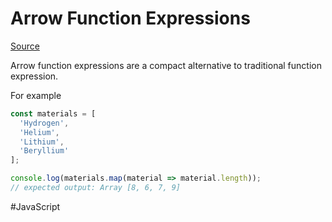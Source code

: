 # Arrow Function Expressions

[Source](https://developer.mozilla.org/en-US/docs/Web/JavaScript/Reference/Functions/Arrow_functions)

Arrow function expressions are a compact alternative to traditional function expression.

For example

```javascript
const materials = [
  'Hydrogen',
  'Helium',
  'Lithium',
  'Beryllium'
];

console.log(materials.map(material => material.length));
// expected output: Array [8, 6, 7, 9]
```

#JavaScript 